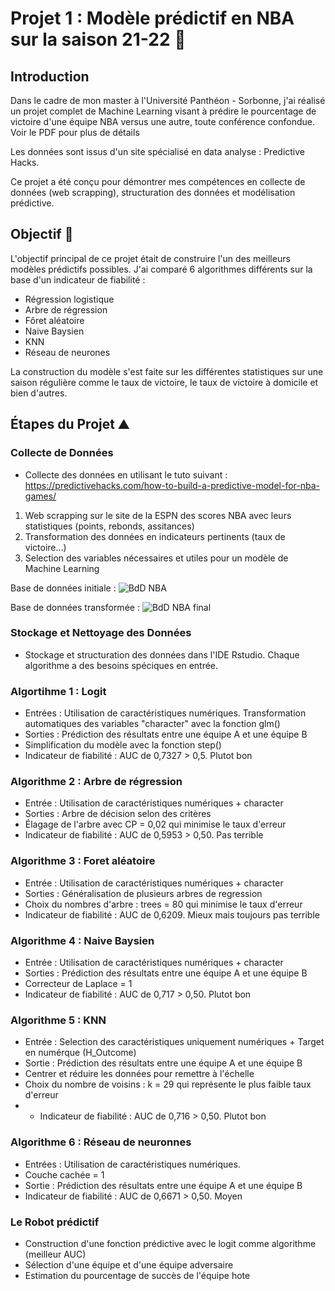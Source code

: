 # Projet 1 : Modèle prédictif en NBA sur la saison 21-22 🏀

## Introduction
Dans le cadre de mon master à l'Université Panthéon - Sorbonne, j'ai réalisé un projet complet de Machine Learning visant à prédire le pourcentage de victoire d'une équipe NBA versus une autre, toute conférence confondue. Voir le PDF pour plus de détails

Les données sont issus d'un site spécialisé en data analyse : Predictive Hacks.

Ce projet a été conçu pour démontrer mes compétences en collecte de données (web scrapping), structuration des données et modélisation prédictive.

## Objectif 🎯
L'objectif principal de ce projet était de construire l'un des meilleurs modèles prédictifs possibles. 
J'ai comparé 6 algorithmes différents sur la base d'un indicateur de fiabilité : 

- Régression logistique
- Arbre de régression
- Fôret aléatoire
- Naive Baysien
- KNN
- Réseau de neurones

La construction du modèle s'est faite sur les différentes statistiques sur une saison régulière comme le taux de victoire, le taux de victoire à domicile et bien d'autres. 

## Étapes du Projet ⛰️

### Collecte de Données 
- Collecte des données en utilisant le tuto suivant : https://predictivehacks.com/how-to-build-a-predictive-model-for-nba-games/
1. Web scrapping sur le site de la ESPN des scores NBA avec leurs statistiques (points, rebonds, assitances)
2. Transformation des données en indicateurs pertinents (taux de victoire...)
3. Selection des variables nécessaires et utiles pour un modèle de Machine Learning

Base de données initiale : 
![BdD NBA](https://github.com/user-attachments/assets/0c61a28e-bc65-4d91-9003-df157d5c9d9f)

Base de données transformée : 
![BdD NBA final](https://github.com/user-attachments/assets/ff0ac821-9434-47db-818c-d8ee21c2b4dc)

### Stockage et Nettoyage des Données
- Stockage et structuration des données dans l'IDE Rstudio. Chaque algorithme a des besoins spéciques en entrée.

### Algortihme 1 : Logit

- Entrées : Utilisation de caractéristiques numériques. Transformation automatiques des variables "character" avec la fonction glm()
- Sorties : Prédiction des résultats entre une équipe A et une équipe B
- Simplification du modèle avec la fonction step()
- Indicateur de fiabilité : AUC de 0,7327 > 0,5. Plutot bon

### Algorithme 2 : Arbre de régression
- Entrée : Utilisation de caractéristiques numériques + character
- Sorties : Arbre de décision selon des critères
- Élagage de l'arbre avec CP = 0,02 qui minimise le taux d'erreur
- Indicateur de fiabilité : AUC de 0,5953 > 0,50. Pas terrible

### Algorithme 3 : Foret aléatoire
- Entrée : Utilisation de caractéristiques numériques + character 
- Sorties : Généralisation de plusieurs arbres de regression
- Choix du nombres d'arbre : trees = 80 qui minimise le taux d'erreur
- Indicateur de fiabilité : AUC de 0,6209. Mieux mais toujours pas terrible


### Algorithme 4 : Naive Baysien 
- Entrée : Utilisation de caractéristiques numériques + character
- Sorties : Prédiction des résultats entre une équipe A et une équipe B
- Correcteur de Laplace = 1
- Indicateur de fiabilité : AUC de 0,717 > 0,50. Plutot bon


### Algorithme 5 : KNN
- Entrée : Selection des caractéristiques uniquement numériques + Target en numérque (H_Outcome)
- Sortie : Prédiction des résultats entre une équipe A et une équipe B
- Centrer et réduire les données pour remettre à l'échelle
- Choix du nombre de voisins : k = 29 qui représente le plus faible taux d'erreur
- - Indicateur de fiabilité : AUC de 0,716 > 0,50. Plutot bon
  
### Algorithme 6 : Réseau de neuronnes
- Entrées : Utilisation de caractéristiques numériques.
- Couche cachée = 1
- Sortie : Prédiction des résultats entre une équipe A et une équipe B
- Indicateur de fiabilité : AUC de 0,6671 > 0,50. Moyen

### Le Robot prédictif
- Construction d'une fonction prédictive avec le logit comme algorithme (meilleur AUC)
- Sélection d'une équipe et d'une équipe adversaire
- Estimation du pourcentage de succès de l'équipe hote
  


